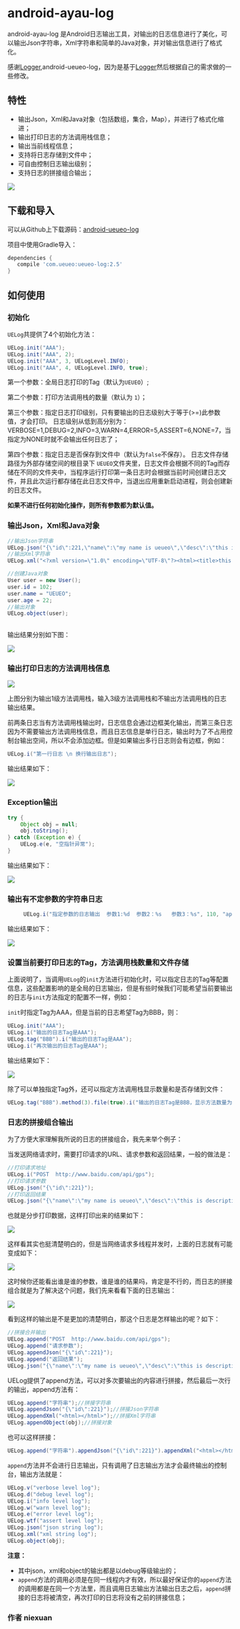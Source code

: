 # android-ayau-log

android-ayau-log 是Android日志输出工具，对输出的日志信息进行了美化，可以输出Json字符串，Xml字符串和简单的Java对象，并对输出信息进行了格式化。

感谢[Logger](https://github.com/orhanobut/logger),android-ueueo-log，因为是基于[Logger](https://github.com/orhanobut/logger)然后根据自己的需求做的一些修改。

特性
--------

*   输出Json，Xml和Java对象（包括数组，集合，Map），并进行了格式化缩进；
*   输出打印日志的方法调用栈信息；
*   输出当前线程信息；
*   支持将日志存储到文件中；
*   可自由控制日志输出级别；
*   支持日志的拼接组合输出；

![](https://raw.githubusercontent.com/lijinzhe/android-ueueo-log/master/static/image1.png)


下载和导入
--------
可以从Github上下载源码：[android-ueueo-log](https://github.com/lijinzhe/android-ueueo-log#android-ueueo-log)



项目中使用Gradle导入：

```gradle
dependencies {
   compile 'com.ueueo:ueueo-log:2.5'
}
```

如何使用
--------

### 初始化

`UELog`共提供了4个初始化方法：

```java
UELog.init("AAA");
UELog.init("AAA", 2);
UELog.init("AAA", 3, UELogLevel.INFO);
UELog.init("AAA", 4, UELogLevel.INFO, true);
```

第一个参数：全局日志打印的Tag（默认为`UEUEO`）;

第二个参数：打印方法调用栈的数量（默认为 `1`）；

第三个参数：指定日志打印级别，只有要输出的日志级别大于等于(>=)此参数值，才会打印。
    日志级别从低到高分别为：
    VERBOSE=1,DEBUG=2,INFO=3,WARN=4,ERROR=5,ASSERT=6,NONE=7，当指定为NONE时就不会输出任何日志了；

第四个参数：指定日志是否保存到文件中（默认为`false`不保存）。
    日志文件存储路径为外部存储空间的根目录下 `UEUEO`文件夹里，日志文件会根据不同的Tag而存储在不同的文件夹中，当程序运行打印第一条日志时会根据当前时间创建日志文件，并且此次运行都存储在此日志文件中，当退出应用重新启动进程，则会创建新的日志文件。


**如果不进行任何初始化操作，则所有参数都为默认值。**

### 输出Json，Xml和Java对象

```java
//输出Json字符串
UELog.json("{\"id\":221,\"name\":\"my name is ueueo\",\"desc\":\"this is description!\"}");
//输出Xml字符串
UELog.xml("<?xml version=\"1.0\" encoding=\"UTF-8\"?><html><title>this is a title</title><body>这个是网页</body></html>");

//创建Java对象
User user = new User();
user.id = 102;
user.name = "UEUEO";
user.age = 22;
//输出对象
UELog.object(user);   
             
```

输出结果分别如下图：

![](https://raw.githubusercontent.com/lijinzhe/android-ueueo-log/master/static/image3.png)

### 输出打印日志的方法调用栈信息

![](https://raw.githubusercontent.com/lijinzhe/android-ueueo-log/master/static/image2.png)

上图分别为输出1级方法调用栈，输入3级方法调用栈和不输出方法调用栈的日志输出结果。

前两条日志当有方法调用栈输出时，日志信息会通过边框美化输出，而第三条日志因为不需要输出方法调用栈信息，而且日志信息是单行日志，输出时为了不占用控制台输出空间，所以不会添加边框。但是如果输出多行日志则会有边框，例如：

```java
UELog.i("第一行日志 \n 换行输出日志");
```

输出结果如下：

![](https://raw.githubusercontent.com/lijinzhe/android-ueueo-log/master/static/image11.png)

### Exception输出

```java
try {
    Object obj = null;
    obj.toString();
} catch (Exception e) {
    UELog.e(e, "空指针异常");
}
```

输出结果如下：

![](https://raw.githubusercontent.com/lijinzhe/android-ueueo-log/master/static/image4.png)

### 输出有不定参数的字符串日志

```java
     UELog.i("指定参数的日志输出  参数1:%d  参数2：%s   参数3：%s", 110, "apple", "ueueo");
```

输出结果如下：

![](https://raw.githubusercontent.com/lijinzhe/android-ueueo-log/master/static/image7.png)

### 设置当前要打印日志的Tag，方法调用栈数量和文件存储

上面说明了，当调用`UELog`的`init`方法进行初始化时，可以指定日志的Tag等配置信息，这些配置影响的是全局的日志输出，但是有些时候我们可能希望当前要输出的日志与`init`方法指定的配置不一样，例如：

`init`时指定Tag为AAA，但是当前的日志希望Tag为BBB，则：

```java
UELog.init("AAA");            
UELog.i("输出的日志Tag是AAA");
UELog.tag("BBB").i("输出的日志Tag是AAA");
UELog.i("再次输出的日志Tag是AAA");
```

输出结果如下：

![](https://raw.githubusercontent.com/lijinzhe/android-ueueo-log/master/static/image5.png)

除了可以单独指定Tag外，还可以指定方法调用栈显示数量和是否存储到文件：

```java
UELog.tag("BBB").method(3).file(true).i("输出的日志Tag是BBB，显示方法数量为3，并且保存到文件中");
```

### 日志的拼接组合输出

为了方便大家理解我所说的日志的拼接组合，我先来举个例子：

当发送网络请求时，需要打印请求的URL、请求参数和返回结果，一般的做法是：

```java
//打印请求地址
UELog.i("POST  http://www.baidu.com/api/gps");
//打印请求参数
UELog.json("{\"id\":221}");
//打印返回结果
UELog.json("{\"name\":\"my name is ueueo\",\"desc\":\"this is description!\"}");
```

也就是分步打印数据，这样打印出来的结果如下：

![](https://raw.githubusercontent.com/lijinzhe/android-ueueo-log/master/static/image8.png)

这样看其实也挺清楚明白的，但是当网络请求多线程并发时，上面的日志就有可能变成如下：

![](https://raw.githubusercontent.com/lijinzhe/android-ueueo-log/master/static/image9.png)

这时候你还能看出谁是谁的参数，谁是谁的结果吗，肯定是不行的，而日志的拼接组合就是为了解决这个问题，我们先来看看下面的日志输出：

![](https://raw.githubusercontent.com/lijinzhe/android-ueueo-log/master/static/image10.png)

看到这样的输出是不是更加的清楚明白，那这个日志是怎样输出的呢？如下：

```java
//拼接合并输出
UELog.append("POST  http://www.baidu.com/api/gps");
UELog.append("请求参数");
UELog.appendJson("{\"id\":221}");
UELog.append("返回结果");
UELog.json("{\"name\":\"my name is ueueo\",\"desc\":\"this is description!\"}");
```

UELog提供了append方法，可以对多次要输出的内容进行拼接，然后最后一次行的输出，append方法有：

```java
UELog.append("字符串");//拼接字符串
UELog.appendJson("{\"id\":221}");//拼接Json字符串
UELog.appendXml("<html></html>");//拼接Xml字符串
UELog.appendObject(obj);//拼接对象
```

也可以这样拼接：

```java
UELog.append("字符串").appendJson("{\"id\":221}").appendXml("<html></html>").appendObject(obj).i("输出");
```

`append`方法并不会进行日志输出，只有调用了日志输出方法才会最终输出的控制台，输出方法就是：

```java
UELog.v("verbose level log");
UELog.d("debug level log");
UELog.i("info level log");
UELog.w("warn level log");
UELog.e("error level log");
UELog.wtf("assert level log");
UELog.json("json string log");
UELog.xml("xml string log");
UELog.object(obj);
```

**注意：**

*   其中json，xml和object的输出都是以debug等级输出的；
*   `append`方法的调用必须是在同一线程内才有效，所以最好保证你的`append`方法的调用都是在同一个方法里，而且调用日志输出方法输出日志之后，`append`拼接的日志将被清空，再次打印的日志将没有之前的拼接信息；

### 作者 niexuan 






